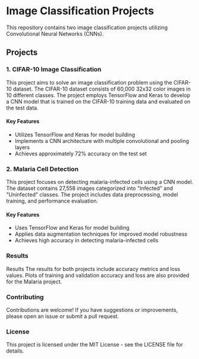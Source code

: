 # Image Classification Projects

This repository contains two image classification projects utilizing Convolutional Neural Networks (CNNs). 

## Projects

### 1. CIFAR-10 Image Classification

This project aims to solve an image classification problem using the CIFAR-10 dataset. The CIFAR-10 dataset consists of 60,000 32x32 color images in 10 different classes. The project employs TensorFlow and Keras to develop a CNN model that is trained on the CIFAR-10 training data and evaluated on the test data.

#### Key Features
- Utilizes TensorFlow and Keras for model building
- Implements a CNN architecture with multiple convolutional and pooling layers
- Achieves approximately 72% accuracy on the test set


### 2. Malaria Cell Detection

This project focuses on detecting malaria-infected cells using a CNN model. The dataset contains 27,558 images categorized into "Infected" and "Uninfected" classes. The project includes data preprocessing, model training, and performance evaluation.

#### Key Features
- Uses TensorFlow and Keras for model building
- Applies data augmentation techniques for improved model robustness
- Achieves high accuracy in detecting malaria-infected cells

### Results
Results
The results for both projects include accuracy metrics and loss values. Plots of training and validation accuracy and loss are also provided for the Malaria project.

### Contributing
Contributions are welcome! If you have suggestions or improvements, please open an issue or submit a pull request.

### License
This project is licensed under the MIT License - see the LICENSE file for details.